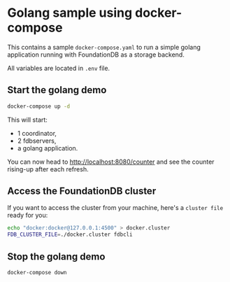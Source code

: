 # Golang sample using docker-compose

This contains a sample `docker-compose.yaml` to run a simple golang application running with FoundationDB as a storage backend.

All variables are located in `.env` file.

## Start the golang demo

```bash
docker-compose up -d
```

This will start:

* 1 coordinator,
* 2 fdbservers,
* a golang application.

You can now head to [http://localhost:8080/counter](http://localhost:8080/counter) and see the counter rising-up after each refresh.

## Access the FoundationDB cluster

If you want to access the cluster from your machine, here's a `cluster file` ready for you:

```bash
echo "docker:docker@127.0.0.1:4500" > docker.cluster
FDB_CLUSTER_FILE=./docker.cluster fdbcli
```

## Stop the golang demo

```
docker-compose down
```
